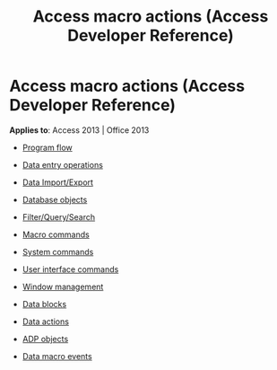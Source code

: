 ﻿---
title: Access macro actions (Access Developer Reference)
TOCTitle: Access macro actions
ms:assetid: bea73e66-2fd7-41a0-af62-c246c088a2ea
ms:mtpsurl: https://msdn.microsoft.com/library/Dn161227(v=office.15)
ms:contentKeyID: 52074194
ms.date: 09/18/2015
mtps_version: v=office.15
---

# Access macro actions (Access Developer Reference)

**Applies to**: Access 2013 | Office 2013

  - [Program flow](program-flow.md)

  - [Data entry operations](data-entry-operations.md)

  - [Data Import/Export](data-import-export.md)

  - [Database objects](database-objects.md)

  - [Filter/Query/Search](filter-query-search.md)

  - [Macro commands](macro-commands.md)

  - [System commands](system-commands.md)

  - [User interface commands](user-interface-commands.md)

  - [Window management](window-management.md)

  - [Data blocks](data-blocks.md)

  - [Data actions](data-actions.md)

  - [ADP objects](adp-objects.md)

  - [Data macro events](data-macro-events.md)

